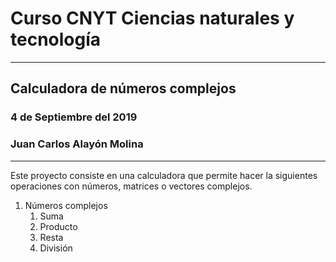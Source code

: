 # Curso CNYT Ciencias naturales y tecnología
---
## Calculadora de números complejos
### 4 de Septiembre del 2019
### Juan Carlos Alayón Molina
---
Este proyecto consiste en una calculadora que permite hacer la siguientes operaciones con números, matrices o vectores complejos.
1. Números complejos
    1.  Suma
    2. Producto
    3. Resta
    4. División
